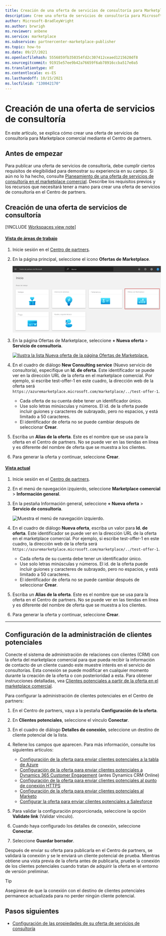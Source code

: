 ```yaml
---
title: Creación de una oferta de servicios de consultoría para Marketplace comercial
description: Cree una oferta de servicios de consultoría para Microsoft AppSource o Azure Marketplace mediante el Centro de partners.
author: Microsoft-BradleyWright
ms.author: brwrigh
ms.reviewer: anbene
ms.service: marketplace
ms.subservice: partnercenter-marketplace-publisher
ms.topic: how-to
ms.date: 09/27/2021
ms.openlocfilehash: 5556859fb350354fd2c307412ceaed1215620df8
ms.sourcegitcommit: 91915e57ee9b42a76659f6ab78916ccba517e0a5
ms.translationtype: HT
ms.contentlocale: es-ES
ms.lasthandoff: 10/15/2021
ms.locfileid: "130042170"
---
```

# <a name="create-a-consulting-service-offer"></a>Creación de una oferta de servicios de consultoría

En este artículo, se explica cómo crear una oferta de servicios de consultoría para Marketplace comercial mediante el Centro de partners.

## <a name="before-you-begin"></a>Antes de empezar

Para publicar una oferta de servicios de consultoría, debe cumplir ciertos requisitos de elegibilidad para demostrar su experiencia en su campo. Si aún no lo ha hecho, consulte [Planeamiento de una oferta de servicios de consultoría en el marketplace comercial](./plan-consulting-service-offer.md). Describe los requisitos previos y los recursos que necesitará tener a mano para crear una oferta de servicios de consultoría en el Centro de partners.

## <a name="create-a-consulting-service-offer"></a>Creación de una oferta de servicios de consultoría

[!INCLUDE [Workspaces view note](./includes/preview-interface.md)]

#### <a name="workspaces-view"></a>[Vista de áreas de trabajo](#tab/workspaces-view)

1. Inicie sesión en el [Centro de partners](https://partner.microsoft.com/dashboard/home).
1. En la página principal, seleccione el icono **Ofertas de Marketplace**.

    [ ![Muestra el icono Ofertas de Marketplace en la página principal del Centro de partners.](./media/workspaces/partner-center-home.png) ](./media/workspaces/partner-center-home.png#lightbox)

1. En la página Ofertas de Marketplace, seleccione **+ Nueva oferta** > **Servicio de consultoría**.

    [ ![Ilustra la lista Nueva oferta de la página Ofertas de Marketplace.](./media/new-offer-consulting-service-workspaces.png) ](./media/new-offer-consulting-service-workspaces.png#lightbox)

1. En el cuadro de diálogo **New Consulting service** (Nuevo servicio de consultoría), especifique un **Id. de oferta**. Este identificador se puede ver en la dirección URL de la oferta en el marketplace comercial. Por ejemplo, si escribe test-offer-1 en este cuadro, la dirección web de la oferta será `https://azuremarketplace.microsoft.com/marketplace/../test-offer-1`.

    * Cada oferta de su cuenta debe tener un identificador único.
    * Use solo letras minúsculas y números. El id. de la oferta puede incluir guiones y caracteres de subrayado, pero no espacios, y está limitado a 50 caracteres.
    * El identificador de oferta no se puede cambiar después de seleccionar **Crear**.

1. Escriba un **Alias de la oferta**. Este es el nombre que se usa para la oferta en el Centro de partners. No se puede ver en las tiendas en línea y es diferente del nombre de oferta que se muestra a los clientes.
1. Para generar la oferta y continuar, seleccione **Crear**.

#### <a name="current-view"></a>[Vista actual](#tab/current-view)

1. Inicie sesión en el [Centro de partners](https://partner.microsoft.com/dashboard/home).
1. En el menú de navegación izquierdo, seleccione **Marketplace comercial** > **Información general**.
1. En la pestaña Información general, seleccione **+ Nueva oferta** > **Servicio de consultoría**.

    ![Muestra el menú de navegación izquierdo.](./media/new-offer-consulting-service.png)

1. En el cuadro de diálogo **Nueva oferta**, escriba un valor para **Id. de oferta**. Este identificador se puede ver en la dirección URL de la oferta en el marketplace comercial. Por ejemplo, si escribe test-offer-1 en este cuadro, la dirección web de la oferta será `https://azuremarketplace.microsoft.com/marketplace/../test-offer-1`.

    * Cada oferta de su cuenta debe tener un identificador único.
    * Use solo letras minúsculas y números. El id. de la oferta puede incluir guiones y caracteres de subrayado, pero no espacios, y está limitado a 50 caracteres.
    * El identificador de oferta no se puede cambiar después de seleccionar **Crear**.

1. Escriba un **Alias de la oferta**. Este es el nombre que se usa para la oferta en el Centro de partners. No se puede ver en las tiendas en línea y es diferente del nombre de oferta que se muestra a los clientes.
1. Para generar la oferta y continuar, seleccione **Crear**.

---

## <a name="configure-lead-management"></a>Configuración de la administración de clientes potenciales

Conecte el sistema de administración de relaciones con clientes (CRM) con la oferta del marketplace comercial para que pueda recibir la información de contacto de un cliente cuando este muestre interés en el servicio de consultorías. Esta conexión se puede modificar en cualquier momento durante la creación de la oferta o con posterioridad a esta. Para obtener instrucciones detalladas, vea [Clientes potenciales a partir de la oferta en el marketplace comercial](./partner-center-portal/commercial-marketplace-get-customer-leads.md).

Para configurar la administración de clientes potenciales en el Centro de partners:

1.  En el Centro de partners, vaya a la pestaña **Configuración de la oferta**.
2.  En **Clientes potenciales**, seleccione el vínculo **Conectar**.
3.  En el cuadro de diálogo **Detalles de conexión**, seleccione un destino de cliente potencial de la lista.
4.  Rellene los campos que aparecen. Para más información, consulte los siguientes artículos:

    * [Configuración de la oferta para enviar clientes potenciales a la tabla de Azure](./partner-center-portal/commercial-marketplace-lead-management-instructions-azure-table.md#configure-your-offer-to-send-leads-to-the-azure-table)
    * [Configuración de la oferta para enviar clientes potenciales a Dynamics 365 Customer Engagement](./partner-center-portal/commercial-marketplace-lead-management-instructions-dynamics.md#configure-your-offer-to-send-leads-to-dynamics-365-customer-engagement) (antes Dynamics CRM Online)
    * [Configuración de la oferta para enviar clientes potenciales al punto de conexión HTTPS](./partner-center-portal/commercial-marketplace-lead-management-instructions-https.md#configure-your-offer-to-send-leads-to-the-https-endpoint)
    * [Configuración de la oferta para enviar clientes potenciales al Marketo](./partner-center-portal/commercial-marketplace-lead-management-instructions-marketo.md#configure-your-offer-to-send-leads-to-marketo)
    * [Configurar la oferta para enviar clientes potenciales a Salesforce](./partner-center-portal/commercial-marketplace-lead-management-instructions-salesforce.md#configure-your-offer-to-send-leads-to-salesforce)

5.  Para validar la configuración proporcionada, seleccione la opción **Validate link** (Validar vínculo).
6.  Cuando haya configurado los detalles de conexión, seleccione **Conectar**.
7.  Seleccione **Guardar borrador**.

Después de enviar su oferta para publicarla en el Centro de partners, se validará la conexión y se le enviará un cliente potencial de prueba. Mientras obtiene una vista previa de la oferta antes de publicarla, pruebe la conexión de los clientes potenciales cuando tratan de adquirir la oferta en el entorno de versión preliminar.

> [!TIP]
> Asegúrese de que la conexión con el destino de clientes potenciales permanece actualizada para no perder ningún cliente potencial.

## <a name="next-steps"></a>Pasos siguientes

* [Configuración de las propiedades de su oferta de servicios de consultoría](./create-consulting-service-offer-properties.md)
